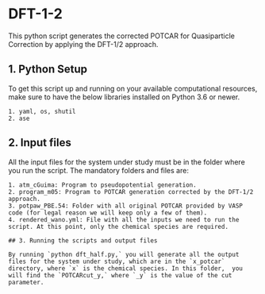 # DFT-1-2

This python script generates the corrected POTCAR for Quasiparticle Correction by applying the DFT-1/2 approach.

## 1. Python Setup

To get this script up and running on your available computational resources, make sure to have the below libraries installed on Python 3.6 or newer.

```
1. yaml, os, shutil
2. ase 
```

## 2. Input files
All the input files for the system under study must be in the folder where you run the script. The mandatory folders and files are:

```
1. atm_cGuima: Program to pseudopotential generation.
2. program_m05: Program to POTCAR generation corrected by the DFT-1/2 approach.
3. potpaw_PBE.54: Folder with all original POTCAR provided by VASP code (for legal reason we will keep only a few of them). 
4. rendered_wano.yml: File with all the inputs we need to run the script. At this point, only the chemical species are required.

## 3. Running the scripts and output files

By running `python dft_half.py,` you will generate all the output files for the system under study, which are in the `x_potcar` directory, where `x` is the chemical species. In this folder,  you will find the `POTCARcut_y,` where `_y` is the value of the cut parameter.

